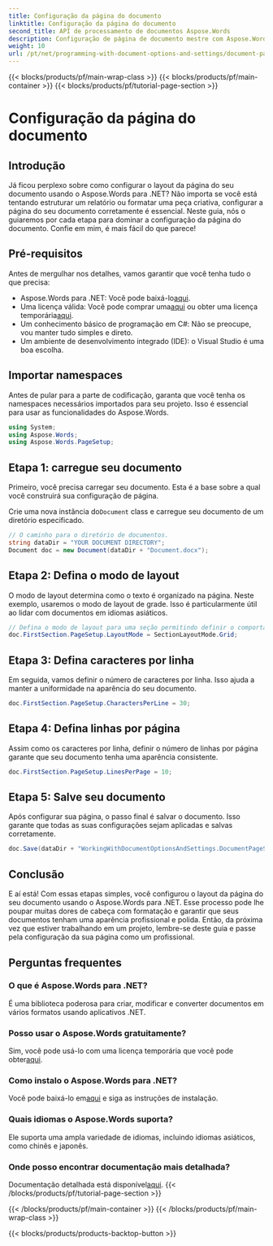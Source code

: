```yaml
---
title: Configuração da página do documento
linktitle: Configuração da página do documento
second_title: API de processamento de documentos Aspose.Words
description: Configuração de página de documento mestre com Aspose.Words para .NET em etapas fáceis. Aprenda a carregar, definir layout, definir caracteres por linha, linhas por página e salvar seu documento.
weight: 10
url: /pt/net/programming-with-document-options-and-settings/document-page-setup/
---
```


{{< blocks/products/pf/main-wrap-class >}}
{{< blocks/products/pf/main-container >}}
{{< blocks/products/pf/tutorial-page-section >}}

# Configuração da página do documento

## Introdução

Já ficou perplexo sobre como configurar o layout da página do seu documento usando o Aspose.Words para .NET? Não importa se você está tentando estruturar um relatório ou formatar uma peça criativa, configurar a página do seu documento corretamente é essencial. Neste guia, nós o guiaremos por cada etapa para dominar a configuração da página do documento. Confie em mim, é mais fácil do que parece!

## Pré-requisitos

Antes de mergulhar nos detalhes, vamos garantir que você tenha tudo o que precisa:

-  Aspose.Words para .NET: Você pode baixá-lo[aqui](https://releases.aspose.com/words/net/).
-  Uma licença válida: Você pode comprar uma[aqui](https://purchase.aspose.com/buy) ou obter uma licença temporária[aqui](https://purchase.aspose.com/temporary-license/).
- Um conhecimento básico de programação em C#: Não se preocupe, vou manter tudo simples e direto.
- Um ambiente de desenvolvimento integrado (IDE): o Visual Studio é uma boa escolha.

## Importar namespaces

Antes de pular para a parte de codificação, garanta que você tenha os namespaces necessários importados para seu projeto. Isso é essencial para usar as funcionalidades do Aspose.Words.

```csharp
using System;
using Aspose.Words;
using Aspose.Words.PageSetup;
```

## Etapa 1: carregue seu documento

Primeiro, você precisa carregar seu documento. Esta é a base sobre a qual você construirá sua configuração de página.

 Crie uma nova instância do`Document` class e carregue seu documento de um diretório especificado.

```csharp
// O caminho para o diretório de documentos.
string dataDir = "YOUR DOCUMENT DIRECTORY";
Document doc = new Document(dataDir + "Document.docx");
```

## Etapa 2: Defina o modo de layout

O modo de layout determina como o texto é organizado na página. Neste exemplo, usaremos o modo de layout de grade. Isso é particularmente útil ao lidar com documentos em idiomas asiáticos.

```csharp
// Defina o modo de layout para uma seção permitindo definir o comportamento da grade do documento.
doc.FirstSection.PageSetup.LayoutMode = SectionLayoutMode.Grid;
```

## Etapa 3: Defina caracteres por linha

Em seguida, vamos definir o número de caracteres por linha. Isso ajuda a manter a uniformidade na aparência do seu documento.

```csharp
doc.FirstSection.PageSetup.CharactersPerLine = 30;
```

## Etapa 4: Defina linhas por página

Assim como os caracteres por linha, definir o número de linhas por página garante que seu documento tenha uma aparência consistente.

```csharp
doc.FirstSection.PageSetup.LinesPerPage = 10;
```

## Etapa 5: Salve seu documento

Após configurar sua página, o passo final é salvar o documento. Isso garante que todas as suas configurações sejam aplicadas e salvas corretamente.

```csharp
doc.Save(dataDir + "WorkingWithDocumentOptionsAndSettings.DocumentPageSetup.docx");
```

## Conclusão

E aí está! Com essas etapas simples, você configurou o layout da página do seu documento usando o Aspose.Words para .NET. Esse processo pode lhe poupar muitas dores de cabeça com formatação e garantir que seus documentos tenham uma aparência profissional e polida. Então, da próxima vez que estiver trabalhando em um projeto, lembre-se deste guia e passe pela configuração da sua página como um profissional.

## Perguntas frequentes

### O que é Aspose.Words para .NET?
É uma biblioteca poderosa para criar, modificar e converter documentos em vários formatos usando aplicativos .NET.

### Posso usar o Aspose.Words gratuitamente?
Sim, você pode usá-lo com uma licença temporária que você pode obter[aqui](https://purchase.aspose.com/temporary-license/).

### Como instalo o Aspose.Words para .NET?
 Você pode baixá-lo em[aqui](https://releases.aspose.com/words/net/) e siga as instruções de instalação.

### Quais idiomas o Aspose.Words suporta?
Ele suporta uma ampla variedade de idiomas, incluindo idiomas asiáticos, como chinês e japonês.

### Onde posso encontrar documentação mais detalhada?
 Documentação detalhada está disponível[aqui](https://reference.aspose.com/words/net/).
{{< /blocks/products/pf/tutorial-page-section >}}

{{< /blocks/products/pf/main-container >}}
{{< /blocks/products/pf/main-wrap-class >}}

{{< blocks/products/products-backtop-button >}}
